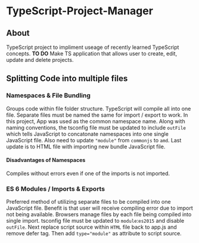 # TypeScript-Project-Manager

## About

TypeScript project to impliment useage of recently learned TypeScript concepts. **TO DO** Make TS application that allows user to create, edit, update and delete projects.

## Splitting Code into multiple files

### Namespaces & File Bundling

Groups code within file folder structure. TypeScript will compile all into one file. Separate files must be named the same for import / export to work. In this project, App was used as the common namespace name. Along with naming conventions, the tsconfig file must be updated to include `outFile` which tells JavaScript to concatonate namespaces into one single JavaScript file. Also need to update `"module"` from `commonjs` to `amd`. Last update is to HTML file with importing new bundle JavaScript file.

#### Disadvantages of Namespaces

Compiles without errors even if one of the imports is not imported.

### ES 6 Modules / Imports & Exports

Preferred method of utilizing separate files to be compiled into one JavaScript file. Benefit is that user will receive compiling error due to import not being available.
Browsers manage files by each file being compiled into single import. tsconfig file must be updated to `module`:`es2015` and disable `outFile`. Next replace script source within `HTML` file back to app.js and remove defer tag. Then add `type="module"` as attribute to script source.
